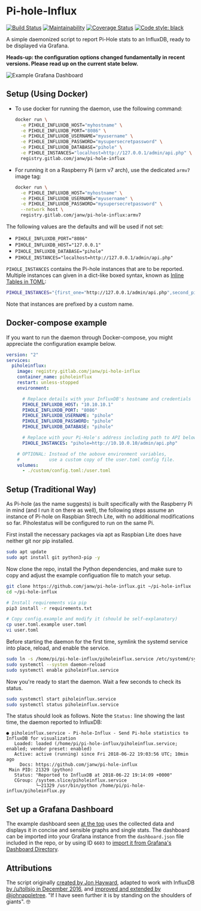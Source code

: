 # Pi-hole-Influx

[![Build Status](https://travis-ci.org/janw/pi-hole-influx.svg?branch=master)](https://travis-ci.org/janw/pi-hole-influx)
[![Maintainability](https://api.codeclimate.com/v1/badges/cfe71020e6505ca65cfc/maintainability)](https://codeclimate.com/github/janw/pi-hole-influx/maintainability)
[![Coverage Status](https://coveralls.io/repos/github/janw/pi-hole-influx/badge.svg?branch=master)](https://coveralls.io/github/janw/pi-hole-influx?branch=master)
[![Code style: black](https://img.shields.io/badge/code%20style-black-000000.svg)](https://github.com/ambv/black)

A simple daemonized script to report Pi-Hole stats to an InfluxDB, ready to be displayed via Grafana.

**Heads-up: the configuration options changed fundamentally in recent versions. Please read up on the current state below.**

![Example Grafana Dashboard](.readme-assets/dashboard.png)

## Setup (Using Docker)

* To use docker for running the daemon, use the following command:

  ```bash
  docker run \
    -e PIHOLE_INFLUXDB_HOST="myhostname" \
    -e PIHOLE_INFLUXDB_PORT="8086" \
    -e PIHOLE_INFLUXDB_USERNAME="myusername" \
    -e PIHOLE_INFLUXDB_PASSWORD="mysupersecretpassword" \
    -e PIHOLE_INFLUXDB_DATABASE="pihole" \
    -e PIHOLE_INSTANCES="localhost=http://127.0.0.1/admin/api.php" \
    registry.gitlab.com/janw/pi-hole-influx
  ```

* For running it on a Raspberry Pi (arm v7 arch), use the dedicated `armv7` image tag:

  ```bash
  docker run \
    -e PIHOLE_INFLUXDB_HOST="myhostname" \
    -e PIHOLE_INFLUXDB_USERNAME="myusername" \
    -e PIHOLE_INFLUXDB_PASSWORD="mysupersecretpassword" \
    --network host \
    registry.gitlab.com/janw/pi-hole-influx:armv7
  ```

The following values are the defaults and will be used if not set:

* `PIHOLE_INFLUXDB_PORT="8086"`
* `PIHOLE_INFLUXDB_HOST="127.0.0.1"`
* `PIHOLE_INFLUXDB_DATABASE="pihole"`
* `PIHOLE_INSTANCES="localhost=http://127.0.0.1/admin/api.php"`

`PIHOLE_INSTANCES` contains the Pi-hole instances that are to be reported. Multiple instances can given in a dict-like boxed syntax, known as [Inline Tables in TOML](https://github.com/toml-lang/toml#inline-table):

```bash
PIHOLE_INSTANCES="{first_one="http://127.0.0.1/admin/api.php",second_pihole="http://192.168.42.79/admin/api.php"[,…]}"
```

Note that instances are prefixed by a custom name.

## Docker-compose example

If you want to run the daemon through Docker-compose, you might appreciate the configuration example below.

```yaml
version: "2"
services:
  piholeinflux:
    image: registry.gitlab.com/janw/pi-hole-influx
    container_name: piholeinflux
    restart: unless-stopped
    environment:

      # Replace details with your InfluxDB's hostname and credentials
      PIHOLE_INFLUXDB_HOST: "10.10.10.1"
      PIHOLE_INFLUXDB_PORT: "8086"
      PIHOLE_INFLUXDB_USERNAME: "pihole"
      PIHOLE_INFLUXDB_PASSWORD: "pihole"
      PIHOLE_INFLUXDB_DATABASE: "pihole"

      # Replace with your Pi-Hole's address including path to API below
      PIHOLE_INSTANCES: "pihole=http://10.10.0.10/admin/api.php"

    # OPTIONAL: Instead of the aobove environment variables,
    #           use a custom copy of the user.toml config file.
    volumes:
      - ./custom/config.toml:/user.toml
```

## Setup (Traditional Way)

As Pi-hole (as the name suggests) is built specifically with the Raspberry Pi in mind (and I run it on there as well), the following steps assume an instance of Pi-hole on Raspbian Strech Lite, with no additional modifications so far. Piholestatus will be configured to run on the same Pi.

First install the necessary packages via apt as Raspbian Lite does have neither git nor pip installed.

```bash
sudo apt update
sudo apt install git python3-pip -y
```

Now clone the repo, install the Python dependencies, and make sure to copy and adjust the example configuation file to match your setup.

```bash
git clone https://github.com/janw/pi-hole-influx.git ~/pi-hole-influx
cd ~/pi-hole-influx

# Install requirements via pip
pip3 install -r requirements.txt

# Copy config.example and modify it (should be self-explanatory)
cp user.toml.example user.toml
vi user.toml
```

Before starting the daemon for the first time, symlink the systemd service into place, reload, and enable the service.

```bash
sudo ln -s /home/pi/pi-hole-influx/piholeinflux.service /etc/systemd/system/
sudo systemctl --system daemon-reload
sudo systemctl enable piholeinflux.service
```

Now you're ready to start the daemon. Wait a few seconds to check its status.

```bash
sudo systemctl start piholeinflux.service
sudo systemctl status piholeinflux.service
```

The status should look as follows. Note the `Status:` line showing the last time, the daemon reported to InfluxDB:

```text
● piholeinflux.service - Pi-hole-Influx - Send Pi-hole statistics to InfluxDB for visualization
   Loaded: loaded (/home/pi/pi-hole-influx/piholeinflux.service; enabled; vendor preset: enabled)
   Active: active (running) since Fri 2018-06-22 19:03:56 UTC; 10min ago
     Docs: https://github.com/janw/pi-hole-influx
 Main PID: 21329 (python)
   Status: "Reported to InfluxDB at 2018-06-22 19:14:09 +0000"
   CGroup: /system.slice/piholeinflux.service
           └─21329 /usr/bin/python /home/pi/pi-hole-influx/piholeinflux.py
```

## Set up a Grafana Dashboard

The example dashboard seen [at the top](#pi-hole-influx) uses the collected data and displays it in concise and sensible graphs and single stats. The dashboard can be imported into your Grafana instance from the `dashboard.json` file included in the repo, or by using ID `6603` to [import it from Grafana's Dashboard Directory](https://grafana.com/dashboards/6603).

## Attributions

The script originally [created by Jon Hayward](https://fattylewis.com/Graphing-pi-hole-stats/), adapted to work with InfluxDB [by /u/tollsjo in December 2016](https://github.com/sco01/piholestatus), and [improved and extended by @johnappletree](https://github.com/johnappletree/piholestatus). "If I have seen further it is by standing on the shoulders of giants". 🤓

